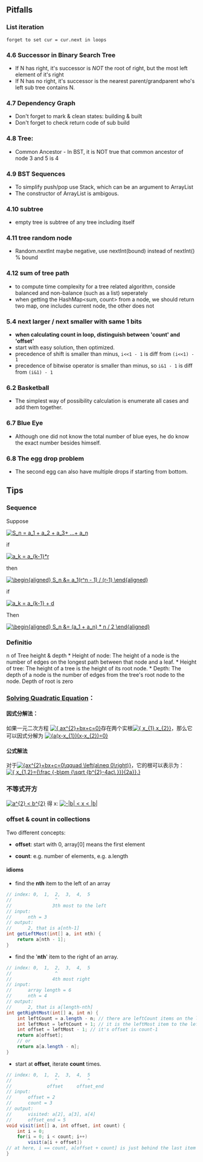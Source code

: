 
## Pitfalls
### List iteration
    forget to set cur = cur.next in loops
### 4.6 Successor in Binary Search Tree
- If N has right, it's successor is *NOT* the root of right, but the most left element of it's right
- If N has no right, it's successor is the nearest parent/grandparent who's left sub tree contains N.
### 4.7 Dependency Graph
- Don't forget to mark & clean states: building & built
- Don't forget to check return code of sub build
### 4.8 Tree:
- Common Ancestor
        - In BST, it is NOT true that common ancestor of node 3 and 5 is 4
        
### 4.9 BST Sequences
- To simplify push/pop use Stack<T>, which can be an argument to ArrayList<T> 
- The constructor of ArrayList<Integer> is ambigous.
    
### 4.10 subtree
- empty tree is subtree of any tree including itself
    
### 4.11 tree random node
- Random.nextInt maybe negative, use nextInt(bound) instead of nextInt() % bound
    
### 4.12 sum of tree path
- to compute time complexity for a tree related algorithm, conside balanced and non-balance (such as a list) seperately
- when getting the HashMap<sum, count> from a node, we should return two map, one includes current node, the other does not 
    
### 5.4 next larger / next smaller with same 1 bits
- **when calculating count in loop, distinguish between 'count' and 'offset'**
- start with easy solution, then optimized.
- precedence of shift is smaller than minus, ```i<<1 - 1``` is diff from ```(i<<1) - 1```
- precedence of bitwise operator is smaller than minus, so ```i&1 - 1``` is diff from ```(i&1) - 1```

### 6.2 Basketball
- The simplest way of possibility calculation is enumerate all cases and add them together.

### 6.7 Blue Eye
- Although one did not know the total number of blue eyes, he do know the exact number besides himself.

### 6.8 The egg drop problem
- The second egg can also have multiple drops if starting from bottom.

## Tips

### Sequence

Suppose

<a href="https://www.codecogs.com/eqnedit.php?latex=S_n&space;=&space;a_1&space;&plus;&space;a_2&space;&plus;&space;a_3&plus;&space;...&plus;&space;a_n" target="_blank"><img src="https://latex.codecogs.com/gif.latex?S_n&space;=&space;a_1&space;&plus;&space;a_2&space;&plus;&space;a_3&plus;&space;...&plus;&space;a_n" title="S_n = a_1 + a_2 + a_3+ ...+ a_n" /></a>

if 

<a href="https://www.codecogs.com/eqnedit.php?latex=a_k&space;=&space;a_{k-1}*r" target="_blank"><img src="https://latex.codecogs.com/gif.latex?a_k&space;=&space;a_{k-1}*r" title="a_k = a_{k-1}*r" /></a>

then 

<a href="https://www.codecogs.com/eqnedit.php?latex=\begin{aligned}&space;S_n&space;&=&space;a_1(r^n&space;-&space;1)&space;/&space;(r-1)&space;\end{aligned}" target="_blank"><img src="https://latex.codecogs.com/gif.latex?\begin{aligned}&space;S_n&space;&=&space;a_1(r^n&space;-&space;1)&space;/&space;(r-1)&space;\end{aligned}" title="\begin{aligned} S_n &= a_1(r^n - 1) / (r-1) \end{aligned}" /></a>

if

<a href="https://www.codecogs.com/eqnedit.php?latex=a_k&space;=&space;a_{k-1}&space;&plus;&space;d" target="_blank"><img src="https://latex.codecogs.com/gif.latex?a_k&space;=&space;a_{k-1}&space;&plus;&space;d" title="a_k = a_{k-1} + d" /></a>

Then

<a href="https://www.codecogs.com/eqnedit.php?latex=\begin{aligned}&space;S_n&space;&=&space;(a_1&space;&plus;&space;a_n)&space;*&space;n&space;/&space;2&space;\end{aligned}" target="_blank"><img src="https://latex.codecogs.com/gif.latex?\begin{aligned}&space;S_n&space;&=&space;(a_1&space;&plus;&space;a_n)&space;*&space;n&space;/&space;2&space;\end{aligned}" title="\begin{aligned} S_n &= (a_1 + a_n) * n / 2 \end{aligned}" /></a>

### Definitio
n of Tree height & depth
	* Height of node: The height of a node is the number of edges on the longest path between that node and a leaf.
	* Height of tree:  The height of a tree is the height of its root node.
	* Depth: The depth of a node is the number of edges from the tree's root node to the node. Depth of root is zero

### [Solving Quadratic Equation](https://en.wikipedia.org/wiki/Quadratic_equation)：

#### 因式分解法：
如果一元二次方程 <a href="https://www.codecogs.com/eqnedit.php?latex={&space;ax^{2}&plus;bx&plus;c=0}" target="_blank"><img src="https://latex.codecogs.com/gif.latex?{&space;ax^{2}&plus;bx&plus;c=0}" title="{ ax^{2}+bx+c=0}" /></a>存在两个实根<a href="https://www.codecogs.com/eqnedit.php?latex={&space;x_{1},x_{2}}" target="_blank"><img src="https://latex.codecogs.com/gif.latex?{&space;x_{1},x_{2}}" title="{ x_{1},x_{2}}" /></a>，那么它可以因式分解为
<a href="https://www.codecogs.com/eqnedit.php?latex={a(x-x_{1})(x-x_{2})=0}" target="_blank"><img src="https://latex.codecogs.com/gif.latex?{a(x-x_{1})(x-x_{2})=0}" title="{a(x-x_{1})(x-x_{2})=0}" /></a>

#### 公式解法
对于<a href="https://www.codecogs.com/eqnedit.php?latex={ax^{2}&plus;bx&plus;c=0\qquad&space;\left(a\neq&space;0\right)}" target="_blank"><img src="https://latex.codecogs.com/gif.latex?{ax^{2}&plus;bx&plus;c=0\qquad&space;\left(a\neq&space;0\right)}" title="{ax^{2}+bx+c=0\qquad \left(a\neq 0\right)}" /></a>，它的根可以表示为：<a href="https://www.codecogs.com/eqnedit.php?latex={&space;x_{1,2}={\frac&space;{-b\pm&space;{\sqrt&space;{b^{2}-4ac\&space;}}}{2a}}.}" target="_blank"><img src="https://latex.codecogs.com/gif.latex?{&space;x_{1,2}={\frac&space;{-b\pm&space;{\sqrt&space;{b^{2}-4ac\&space;}}}{2a}}.}" title="{ x_{1,2}={\frac {-b\pm {\sqrt {b^{2}-4ac\ }}}{2a}}.}" /></a>

### 不等式开方 
<a href="https://www.codecogs.com/eqnedit.php?latex=a^{2}&space;<&space;b^{2}" target="_blank"><img src="https://latex.codecogs.com/gif.latex?a^{2}&space;<&space;b^{2}" title="a^{2} < b^{2}" /></a>  得 x:   <a href="https://www.codecogs.com/eqnedit.php?latex=-|b|&space;<&space;x&space;<&space;|b|" target="_blank"><img src="https://latex.codecogs.com/gif.latex?-|b|&space;<&space;x&space;<&space;|b|" title="-|b| < x < |b|" /></a>

### offset & count in collections

Two different concepts:

- **offset**: start with 0, array[0] means the first element

- **count**: e.g. number of elements, e.g. a.length

#### idioms 
- find the **nth** item to the left of an array
```java
// index: 0,  1,  2,  3,  4,  5
//                ^
//               3th most to the left
// input:
// 		nth = 3
// output:
//		2, that is a[nth-1]
int getLeftMost(int[] a, int nth) {
	return a[nth - 1];
}
```

- find the '**nth**' item to the right of an array.

```java
// index: 0,  1,  2,  3,  4,  5
//                ^
//               4th most right
// input:
// 		array length = 6
// 		nth = 4
// output:
//		2, that is a[length-nth]
int getRightMost(int[] a, int n) {
	int leftCount = a.length - n; // there are leftCount items on the left of desired item
	int leftMost = leftCount + 1; // it is the leftMost item to the left
	int offset = leftMost - 1; // it's offset is count-1
	return a[offset];
	// or 
	return a[a.length - n];
}
```

- start at **offset**, iterate **count** times. 
``` java
// index: 0,  1,  2,  3,  4,  5
//                ^           ^
//             offset     offset_end
// input:
// 		offset = 2
// 		count = 3
// output:
// 		visited: a[2], a[3], a[4]
// 		offset_end = 5
void visit(int[] a, int offset, int count) {
	int i = 0;
	for(i = 0; i < count; i++)
		visit(a[i + offset])
// at here, i == count, a[offset + count] is just behind the last item being visited
}
```
<!--stackedit_data:
eyJoaXN0b3J5IjpbMTcyODEzODQyMiwxMTEwOTQ4Mzk0LDE2Nz
c1NTI4NTAsMTIwOTE1MDYxOCwtMTU3MTgyODQyNCw1Mjk0Mjg1
NDIsLTI5NTE0OTE3MywtNDAwNjMzNjQyLDE1NTczMTc2NzgsMT
g1NDkwMjQxMyw3NTc0MzcwNjksMTExMjA0OTk4MywxODcwNTE4
Nzk2LDYxNDUyMTczLDE0MjE1ODQ2OTIsLTEzMzI2NTIyMDRdfQ
==
-->